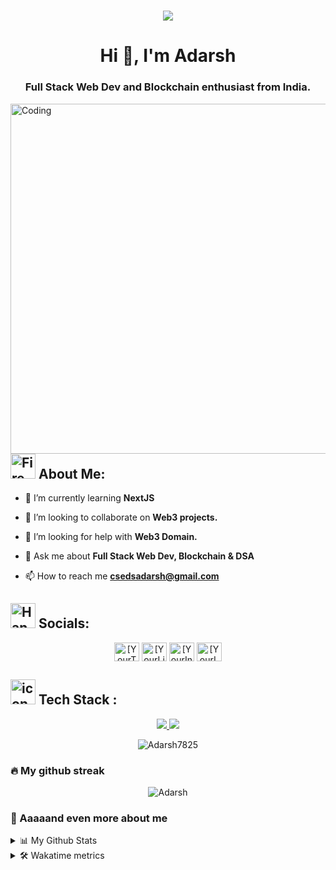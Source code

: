 <h1 align="center"><img src="https://intenseclick.com/wp-content/uploads/2017/06/Play-Chrome-Dinosaur-Game.gif" /></h1>
<h1 align="center">Hi 👋, I'm Adarsh</h1>
<h3 align="center">Full Stack Web Dev and Blockchain enthusiast from India.</h3>
<img align="right"  alt="Coding" width="560" src="https://github.githubassets.com/assets/profile-first-issue-0f4321e8c25b.svg" />

## <img src="https://user-images.githubusercontent.com/74038190/216122041-518ac897-8d92-4c6b-9b3f-ca01dcaf38ee.png" alt="Fire" width="40" /> About Me:

- 🌱 I’m currently learning **NextJS**

- 👯 I’m looking to collaborate on **Web3 projects.**

- 🤝 I’m looking for help with **Web3 Domain.**

- 💬 Ask me about **Full Stack Web Dev, Blockchain & DSA**

- 📫 How to reach me **csedsadarsh@gmail.com**

##  <img src="https://user-images.githubusercontent.com/74038190/216112957-034e1f8b-5468-4857-8512-9cd2bac35bb6.png" alt="Handshake" width="40" /> Socials:
<p align="center">
<a href="https://twitter.com/[YourTwitterHandle]" target="_blank"><img align="center" src="https://raw.githubusercontent.com/rahuldkjain/github-profile-readme-generator/master/src/images/icons/Social/twitter.svg" alt="[YourTwitterHandle]" height="30" width="40" /></a>
<a href="https://linkedin.com/in/[YourLinkedInProfile]" target="_blank"><img align="center" src="https://raw.githubusercontent.com/rahuldkjain/github-profile-readme-generator/master/src/images/icons/Social/linked-in-alt.svg" alt="[YourLinkedInProfile]" height="30" width="40" /></a>
<a href="https://instagram.com/[YourInstagramHandle]" target="_blank"><img align="center" src="https://raw.githubusercontent.com/rahuldkjain/github-profile-readme-generator/master/src/images/icons/Social/instagram.svg" alt="[YourInstagramHandle]" height="30" width="40" /></a>
<a href="https://www.leetcode.com/Adarsh7825" target="_blank"><img align="center" src="https://raw.githubusercontent.com/rahuldkjain/github-profile-readme-generator/master/src/images/icons/Social/leet-code.svg" alt="[YourLeetCodeUsername]" height="30" width="40" /></a>
</p>

## <img src="https://user-images.githubusercontent.com/74038190/221857969-f37e1717-1470-4fe4-abb5-88b334cf64ea.png" alt="icon of todo list" width="40" />  Tech Stack  :
<div id="badges" align="center">

<p align="center">
<a href="https://skillicons.dev">
    <img src="https://skillicons.dev/icons?i=cpp,c,js,ts,solidity,python" />
</a>
<a href="https://skillicons.dev">
    <img src="https://skillicons.dev/icons?i=html,css,tailwind,nextjs,react,firebase,angular,nodejs,express,mongodb,mysql,redux,redis,figma,wordpress" />
</a> 
</p>
</div>

<p align="center" ><img src="https://github-readme-stats.vercel.app/api/top-langs?username=Adarsh7825&show_icons=true&locale=en&layout=compact" alt="Adarsh7825" /></p>


### 🔥 My github streak

<p align="center">
  <img align="center" src="https://github-readme-streak-stats.herokuapp.com/?user=Adarsh7825&theme=algolia" alt="Adarsh" />
</p>

### 🙌 Aaaaand even more about me

<details>
  <summary>📊 My Github Stats</summary>
 
  <p>
    <img src="https://github-readme-stats.warriordefenderz.vercel.app/api?username=Adarsh7825&show_icons=true&include_all_commits=true&line_height=25" alt="Adarsh" />
  </p>

  <p align="left">
    <a href="https://github.com/janaSunrise">
      <img src="https://github-profile-trophy.vercel.app/?username=Adarsh7825&margin-w=15&margin-h=15"  alt="Adarsh Gupta" />
    </a>
  </p>
</details>

<details>
  <summary>🛠 Wakatime metrics</summary>
  <br />

<!--START_SECTION:waka-->
![Code Time](http://img.shields.io/badge/Code%20Time-1%2C088%20hrs%2035%20mins-blue)

![Lines of code](https://img.shields.io/badge/From%20Hello%20World%20I%27ve%20Written-13.5%20million%20lines%20of%20code-blue)

**🐱 My GitHub Data** 

> 📦 476.4 kB Used in GitHub's Storage 
 > 
> 🏆 45 Contributions in the Year 2024
 > 
> 🚫 Not Opted to Hire
 > 
> 📜 65 Public Repositories 
 > 
> 🔑 0 Private Repositories 
 > 
**I'm a Night 🦉** 

```text
🌞 Morning                2384 commits        ████░░░░░░░░░░░░░░░░░░░░░   15.10 % 
🌆 Daytime                5454 commits        █████████░░░░░░░░░░░░░░░░   34.56 % 
🌃 Evening                7109 commits        ███████████░░░░░░░░░░░░░░   45.04 % 
🌙 Night                  836 commits         █░░░░░░░░░░░░░░░░░░░░░░░░   05.30 % 
```
📅 **I'm Most Productive on Tuesday** 

```text
Monday                   2129 commits        ███░░░░░░░░░░░░░░░░░░░░░░   13.49 % 
Tuesday                  2709 commits        ████░░░░░░░░░░░░░░░░░░░░░   17.16 % 
Wednesday                2406 commits        ████░░░░░░░░░░░░░░░░░░░░░   15.24 % 
Thursday                 2319 commits        ████░░░░░░░░░░░░░░░░░░░░░   14.69 % 
Friday                   2347 commits        ████░░░░░░░░░░░░░░░░░░░░░   14.87 % 
Saturday                 2305 commits        ████░░░░░░░░░░░░░░░░░░░░░   14.60 % 
Sunday                   1568 commits        ██░░░░░░░░░░░░░░░░░░░░░░░   09.93 % 
```


📊 **This Week I Spent My Time On** 

```text
🕑︎ Time Zone: Asia/Kolkata

💬 Programming Languages: 
javascript               10 mins             ████████████████████░░░░░   78.15 % 
JSON                     2 mins              █████░░░░░░░░░░░░░░░░░░░░   19.59 % 
Markdown                 0 secs              █░░░░░░░░░░░░░░░░░░░░░░░░   02.14 % 
YAML                     0 secs              ░░░░░░░░░░░░░░░░░░░░░░░░░   00.12 % 

🔥 Editors: 
VS Code                  13 mins             █████████████████████████   100.00 % 

🐱‍💻 Projects: 
rapidstart-modules       11 mins             ████████████████████░░░░░   81.88 % 
missing-sem-cs           2 mins              █████░░░░░░░░░░░░░░░░░░░░   18.12 % 

💻 Operating System: 
Windows                      13 mins             █████████████████████████   100.00 % 
```
